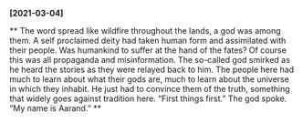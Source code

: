 **[2021-03-04]**

**
The word spread like wildfire throughout the lands, a god was among them. A self proclaimed deity had taken human form and assimilated with their people. Was humankind to suffer at the hand of the fates? 
Of course this was all propaganda and misinformation. The so-called god smirked as he heard the stories as they were relayed back to him. The people here had much to learn about what their gods are, much to learn about the universe in which they inhabit. He just had to convince them of the truth, something that widely goes against tradition here. 
“First things first.” The god spoke. “My name is Aarand.”
**